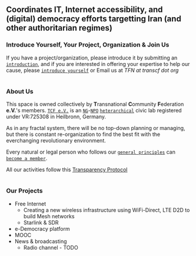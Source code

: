 ## Coordinates IT, Internet accessibility, and (digital) democracy efforts targetting Iran (and other authoritarian regimes)


### Introduce Yourself, Your Project, Organization & Join Us
If you have a project/organization, please introduce it by submitting an [`introduction`](https://github.com/tcfev/task-force-nika/issues/new?assignees=&labels=Introduction&template=intorduce-your-organization-project.md&title=Project%2FOrganization+Introduction), and if you are interested in offering your expertise to help our cause, please [`introduce yourself`](https://github.com/tcfev/task-force-nika/discussions/2) or Email us at *TFN at transcf dot org*
#
### About Us
This space is owned collectively by **T**ransnational **C**ommunity **F**ederation **e.V.**'s members.
[`TCF e.V.`](https://transcf.org) is an [`NG`](https://en.wikipedia.org/wiki/Non-governmental_organization)-[`NPO`](https://en.wikipedia.org/wiki/Nonprofit_organization) [`heterarchical`](https://en.wikipedia.org/wiki/Heterarchy) civic lab registered under VR:725308 in Heilbronn, Germany.

As in any fractal system, there will be no top-down planning or managing, but there is constant re-organization to find the best fit with the everchanging revolutionary environment.

Every natural or legal person who follows our [`general principles`](https://github.com/tcfev/task-force-nika/blob/main/general-principles.md) can [`become a member`](https://github.com/tcfev/task-force-nika/discussions/2).  

All our activities follow this [Transparency Protocol](https://github.com/tcfev/task-force-nika/blob/main/assets/Protocols/transparency-protocol.md) 
#
### Our Projects
- Free Internet
  - Creating a new wireless infrastructure using WiFi-Direct, LTE D2D to build Mesh networks
  - Starlink & SDR
- e-Democracy platform
- MOOC 
- News & broadcasting 
  - Radio channel - TODO
